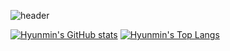 <!--
**hyunmin0317/hyunmin0317** is a ✨ _special_ ✨ repository because its `README.md` (this file) appears on your GitHub profile.

Here are some ideas to get you started:

- 🔭 I’m currently working on ...
- 🌱 I’m currently learning ...
- 👯 I’m looking to collaborate on ...
- 🤔 I’m looking for help with ...
- 💬 Ask me about ...
- 📫 How to reach me: ...
- 😄 Pronouns: ...
- ⚡ Fun fact: ...
-->
![header](https://capsule-render.vercel.app/api?type=soft&color=#B897FF&height=300&section=header&text=Hyunmin%20render&fontSize=90)

[![Hyunmin's GitHub stats](https://github-readme-stats.vercel.app/api?username=hyunmin0317&show_icons=true&theme=algolia)](https://github.com/anuraghazra/github-readme-stats)
[![Hyunmin's Top Langs](https://github-readme-stats.vercel.app/api/top-langs/?username=hyunmin0317&layout=compact&hide=tcl,powershell&langs_count=8&theme=algolia)](https://github.com/anuraghazra/github-readme-stats)
